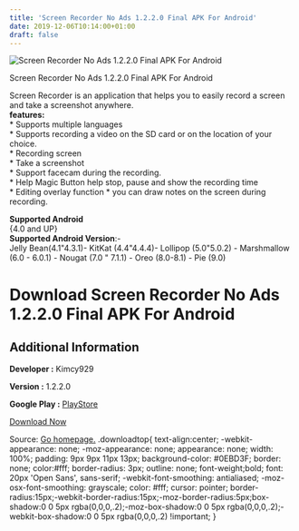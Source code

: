 ```yaml
---
title: 'Screen Recorder No Ads 1.2.2.0 Final APK For Android'
date: 2019-12-06T10:14:00+01:00
draft: false
---
```


![Screen Recorder No Ads 1.2.2.0 Final APK For Android](https://i0.wp.com/apkhome.net/wp-content/uploads/2019/12/Screen-Recorder-No-Ads-1.2.2.0-Final.png "Screen Recorder No Ads 1.2.2.0 Final APK For Android")

  

Screen Recorder No Ads 1.2.2.0 Final APK For Android

Screen Recorder is an application that helps you to easily record a screen and take a screenshot anywhere.  
**features:**  
\* Supports multiple languages  
\* Supports recording a video on the SD card or on the location of your choice.  
\* Recording screen  
\* Take a screenshot  
\* Support facecam during the recording.  
\* Help Magic Button help stop, pause and show the recording time  
\* Editing overlay function \* you can draw notes on the screen during recording.

**Supported Android**  
{4.0 and UP}  
**Supported Android Version**:-  
Jelly Bean(4.1"4.3.1)- KitKat (4.4"4.4.4)- Lollipop (5.0"5.0.2) - Marshmallow (6.0 - 6.0.1) - Nougat (7.0 " 7.1.1) - Oreo (8.0-8.1) - Pie (9.0)

Download Screen Recorder No Ads 1.2.2.0 Final APK For Android
=============================================================

Additional Information
----------------------

**Developer :** Kimcy929

**Version :** 1.2.2.0

**Google Play :** [PlayStore](https://play.google.com/store/apps/details?id=com.kimcy929.screenrecorder)

  

[Download Now](https://store4app.co/post/screen-recorder-no-ads-1-2-2-0-final-apk-for-android_1575213967)

  
Source: [Go homepage.](https://store4app.co/post/screen-recorder-no-ads-1-2-2-0-final-apk-for-android_1575213967) .downloadtop{ text-align:center; -webkit-appearance: none; -moz-appearance: none; appearance: none; width: 100%; padding: 9px 9px 11px 13px; background-color: #0EBD3F; border: none; color:#fff; border-radius: 3px; outline: none; font-weight;bold; font: 20px 'Open Sans', sans-serif; -webkit-font-smoothing: antialiased; -moz-osx-font-smoothing: grayscale; color: #fff; cursor: pointer; border-radius:15px;-webkit-border-radius:15px;-moz-border-radius:5px;box-shadow:0 0 5px rgba(0,0,0,.2);-moz-box-shadow:0 0 5px rgba(0,0,0,.2);-webkit-box-shadow:0 0 5px rgba(0,0,0,.2) !important; }